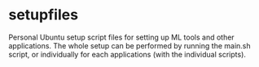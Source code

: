 # setupfiles

Personal Ubuntu setup script files for setting up ML tools and other applications. The whole setup can be performed by running the main.sh script, or individually for each applications (with the individual scripts).